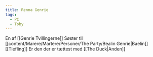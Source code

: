 ```yaml
---
title: Renna Genrie
tags:
  - PC
  - Toby
---
```


En af [[Genrie Tvillingerne]]
Søster til [[content/Marere/Martere/Personer/The Party/Bealin Genrie|Baelin]]
[[Tiefling]]
Er den der er tættest med [[The Duck|Anden]]

